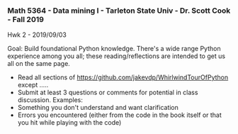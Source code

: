### Math 5364 - Data mining I - Tarleton State Univ - Dr. Scott Cook - Fall 2019
Hwk 2 - 2019/09/03

Goal: Build foundational Python knowledge.  There's a wide range Python experience among you all; these reading/reflections are intended to get us all on the same page.

- Read all sections of https://github.com/jakevdp/WhirlwindTourOfPython except .....
- Submit at least 3 questions or comments for potential in class discussion.  Examples:
 - Something you don't understand and want clarification
 - Errors you encountered (either from the code in the book itself or that you hit while playing with the code)
 
